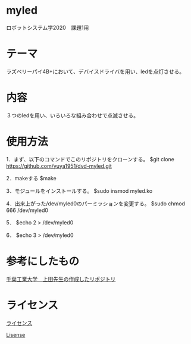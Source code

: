# myled
ロボットシステム学2020　課題1用

# テーマ
ラズベリーパイ4B+において、デバイスドライバを用い、ledを点灯させる。

# 内容
３つのledを用い、いろいろな組み合わせで点滅させる。

# 使用方法
1．まず、以下のコマンドでこのリポジトリをクローンする。
    $git clone https://github.com/yuya1951/dvd-myled.git
    
2．makeする
    $make
    
3．モジュールをインストールする。
    $sudo insmod myled.ko
    
4．出来上がった/dev/myled0のパーミッションを変更する。
    $sudo chmod 666 /dev/myled0
    
5．
    $echo 2 > /dev/myled0
    
6．
    $echo 3 > /dev/myled0
    
 
# 参考にしたもの
[千葉工業大学　上田先生の作成したリポジトリ](https://github.com/ryuichiueda/robosys_device_drivers)

# ライセンス
[ライセンス](https://github.com/yuya1951/dvd-myled/blob/main/COPYING)

[Lisense](https://github.com/yuya1951/dvd-myled/blob/main/COPYING)

